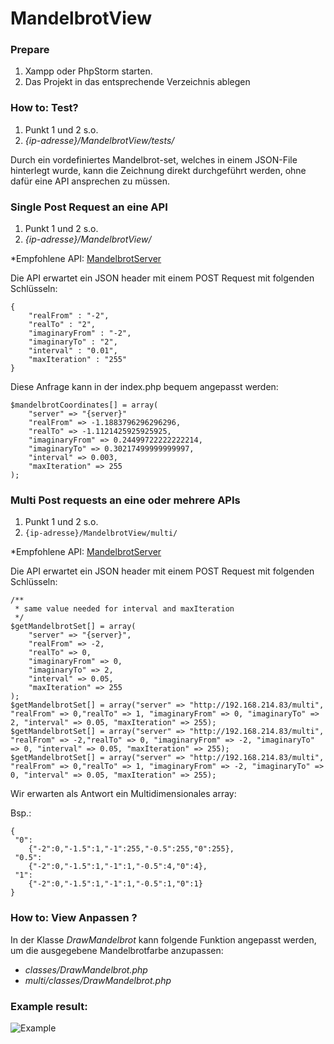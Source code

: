 # MandelbrotView

### Prepare

1. Xampp oder PhpStorm starten. 
2. Das Projekt in das entsprechende Verzeichnis ablegen


### How to: Test?

1. Punkt 1 und 2 s.o.
2. *{ip-adresse}/MandelbrotView/tests/*

Durch ein vordefiniertes Mandelbrot-set, welches in einem JSON-File hinterlegt wurde, kann die Zeichnung
direkt durchgeführt werden, ohne dafür eine API ansprechen zu müssen.

### Single Post Request an eine API

1. Punkt 1 und 2 s.o.
2. *{ip-adresse}/MandelbrotView/*

*Empfohlene API: [MandelbrotServer](https://github.com/BlackAlucarD/MandelBrotServer)

Die API erwartet ein JSON header mit einem POST Request mit folgenden Schlüsseln:

```
{
    "realFrom" : "-2",
    "realTo" : "2",
    "imaginaryFrom" : "-2",
    "imaginaryTo" : "2",
    "interval" : "0.01",
    "maxIteration" : "255"
}
```

Diese Anfrage kann in der index.php bequem angepasst werden:

``` 
$mandelbrotCoordinates[] = array(
    "server" => "{server}"
    "realFrom" => -1.1883796296296296,
    "realTo" => -1.1121425925925925,
    "imaginaryFrom" => 0.24499722222222214,
    "imaginaryTo" => 0.30217499999999997,
    "interval" => 0.003,
    "maxIteration" => 255
);
```

### Multi Post requests an eine oder mehrere APIs

1. Punkt 1 und 2 s.o.
2. ```{ip-adresse}/MandelbrotView/multi/```

*Empfohlene API: [MandelbrotServer](https://github.com/BlackAlucarD/MandelBrotServer)

Die API erwartet ein JSON header mit einem POST Request mit folgenden Schlüsseln:


```
/**
 * same value needed for interval and maxIteration
 */
$getMandelbrotSet[] = array(
    "server" => "{server}", 
    "realFrom" => -2,
    "realTo" => 0, 
    "imaginaryFrom" => 0, 
    "imaginaryTo" => 2, 
    "interval" => 0.05, 
    "maxIteration" => 255
);
$getMandelbrotSet[] = array("server" => "http://192.168.214.83/multi", "realFrom" => 0,"realTo" => 1, "imaginaryFrom" => 0, "imaginaryTo" => 2, "interval" => 0.05, "maxIteration" => 255);
$getMandelbrotSet[] = array("server" => "http://192.168.214.83/multi", "realFrom" => -2,"realTo" => 0, "imaginaryFrom" => -2, "imaginaryTo" => 0, "interval" => 0.05, "maxIteration" => 255);
$getMandelbrotSet[] = array("server" => "http://192.168.214.83/multi", "realFrom" => 0,"realTo" => 1, "imaginaryFrom" => -2, "imaginaryTo" => 0, "interval" => 0.05, "maxIteration" => 255);
```

Wir erwarten als Antwort ein Multidimensionales array:

Bsp.:
```
{
 "0":
    {"-2":0,"-1.5":1,"-1":255,"-0.5":255,"0":255},
 "0.5":
    {"-2":0,"-1.5":1,"-1":1,"-0.5":4,"0":4},
 "1":
    {"-2":0,"-1.5":1,"-1":1,"-0.5":1,"0":1}
}
```
### How to: View Anpassen ?

In der Klasse *DrawMandelbrot* kann folgende Funktion angepasst werden, um die ausgegebene Mandelbrotfarbe anzupassen:

- *classes/DrawMandelbrot.php*
- *multi/classes/DrawMandelbrot.php*


### Example result:
![Example](https://user-images.githubusercontent.com/30159814/40937451-f646ece0-683e-11e8-8e46-0357a98975d8.png)